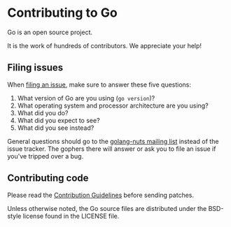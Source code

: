 # Contributing to Go

Go is an open source project.

It is the work of hundreds of contributors. We appreciate your help!

## Filing issues

When [filing an issue](https://go.dev/issue/new), make sure to answer these five questions:

1.  What version of Go are you using (`go version`)?
2.  What operating system and processor architecture are you using?
3.  What did you do?
4.  What did you expect to see?
5.  What did you see instead?

General questions should go to the [golang-nuts mailing list](https://groups.google.com/group/golang-nuts) instead of the issue tracker.
The gophers there will answer or ask you to file an issue if you've tripped over a bug.

## Contributing code

Please read the [Contribution Guidelines](https://go.dev/doc/contribute.html)
before sending patches.

Unless otherwise noted, the Go source files are distributed under
the BSD-style license found in the LICENSE file.
